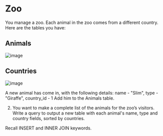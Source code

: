 # Zoo


You manage a zoo. Each animal in the zoo comes from a different country. Here are the tables you have:

## Animals

![image](https://github.com/AWESOME04/Sololearn-Code-Challenges/assets/102630199/fbd054ab-8a05-46bb-8213-c27ccc11f350)

## Countries

![image](https://github.com/AWESOME04/Sololearn-Code-Challenges/assets/102630199/d0082bf7-cde6-44d6-8bf0-48925fde8588)


A new animal has come in, with the following details:
name - "Slim", type - "Giraffe", country_id - 1
Add him to the Animals table.

2) You want to make a complete list of the animals for the zoo’s visitors. Write a query to output a new table with each animal's name, type and country fields, sorted by countries.

Recall INSERT and INNER JOIN keywords.
